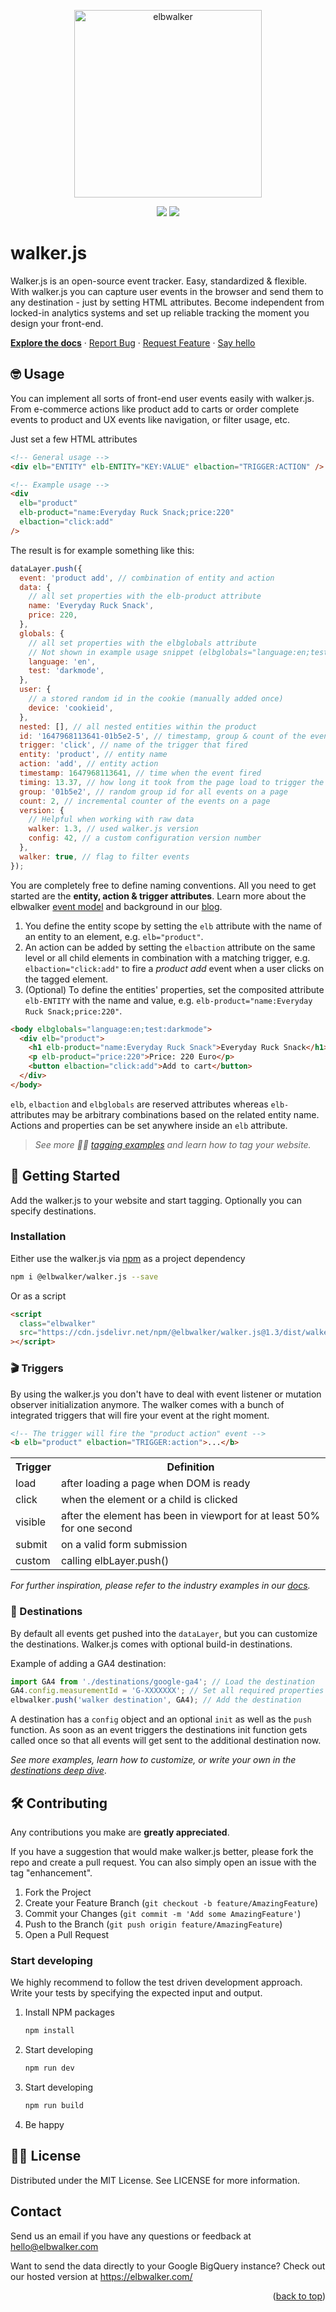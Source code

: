 <p align="center">
  <a href="https://elbwalker.com">
    <img title="elbwalker" src='https://www.elbwalker.com/elbwalker.png' width="300px"/>
  </a>
</p>
<div align="center">
<img src="https://img.shields.io/github/license/elbwalker/walker.js" />
<img src="https://img.shields.io/github/languages/top/elbwalker/walker.js" />
</div>

# walker.js

Walker.js is an open-source event tracker. Easy, standardized & flexible. With walker.js you can capture user events in the browser and send them to any destination - just by setting HTML attributes.
Become independent from locked-in analytics systems and set up reliable tracking the moment you design your front-end.

[**Explore the docs**](https://docs.elbwalker.com) · [Report Bug](https://github.com/elbwalker/walker.js/issues/new) · [Request Feature](https://github.com/elbwalker/walker.js/issues/new) · [Say hello](https://calendly.com/elbwalker-demo/30min)

## 🤓 Usage

You can implement all sorts of front-end user events easily with walker.js. From e-commerce actions like product add to carts or order complete events to product and UX events like navigation, or filter usage, etc.

Just set a few HTML attributes

```html
<!-- General usage -->
<div elb="ENTITY" elb-ENTITY="KEY:VALUE" elbaction="TRIGGER:ACTION" />

<!-- Example usage -->
<div
  elb="product"
  elb-product="name:Everyday Ruck Snack;price:220"
  elbaction="click:add"
/>
```

The result is for example something like this:

```js
dataLayer.push({
  event: 'product add', // combination of entity and action
  data: {
    // all set properties with the elb-product attribute
    name: 'Everyday Ruck Snack',
    price: 220,
  },
  globals: {
    // all set properties with the elbglobals attribute
    // Not shown in example usage snippet (elbglobals="language:en;test:darkmode")
    language: 'en',
    test: 'darkmode',
  },
  user: {
    // a stored random id in the cookie (manually added once)
    device: 'cookieid',
  },
  nested: [], // all nested entities within the product
  id: '1647968113641-01b5e2-5', // timestamp, group & count of the event
  trigger: 'click', // name of the trigger that fired
  entity: 'product', // entity name
  action: 'add', // entity action
  timestamp: 1647968113641, // time when the event fired
  timing: 13.37, // how long it took from the page load to trigger the event
  group: '01b5e2', // random group id for all events on a page
  count: 2, // incremental counter of the events on a page
  version: {
    // Helpful when working with raw data
    walker: 1.3, // used walker.js version
    config: 42, // a custom configuration version number
  },
  walker: true, // flag to filter events
});
```

You are completely free to define naming conventions. All you need to get started are the **entity, action & trigger attributes**. Learn more about the elbwalker [event model](https://www.elbwalker.com/blog/elbwalker-event-concept) and background in our [blog](https://www.elbwalker.com/blog/).

1. You define the entity scope by setting the `elb` attribute with the name of an entity to an element, e.g. `elb="product"`.
2. An action can be added by setting the `elbaction` attribute on the same level or all child elements in combination with a matching trigger, e.g. `elbaction="click:add"` to fire a _product add_ event when a user clicks on the tagged element.
3. (Optional) To define the entities' properties, set the composited attribute `elb-ENTITY` with the name and value, e.g. `elb-product="name:Everyday Ruck Snack;price:220"`.

```html
<body elbglobals="language:en;test:darkmode">
  <div elb="product">
    <h1 elb-product="name:Everyday Ruck Snack">Everyday Ruck Snack</h1>
    <p elb-product="price:220">Price: 220 Euro</p>
    <button elbaction="click:add">Add to cart</button>
  </div>
</body>
```

`elb`, `elbaction` and `elbglobals` are reserved attributes whereas `elb-` attributes may be arbitrary combinations based on the related entity name.
Actions and properties can be set anywhere inside an `elb` attribute.

> _See more 🧑‍🎓 [tagging examples](./examples) and learn how to tag your website._

## 🚀 Getting Started

Add the walker.js to your website and start tagging. Optionally you can specify destinations.

### Installation

Either use the walker.js via [npm](https://www.npmjs.com/package/@elbwalker/walker.js) as a project dependency

```sh
npm i @elbwalker/walker.js --save
```

Or as a script

```html
<script
  class="elbwalker"
  src="https://cdn.jsdelivr.net/npm/@elbwalker/walker.js@1.3/dist/walker.js"
></script>
```

### 🎬 Triggers

By using the walker.js you don't have to deal with event listener or mutation observer initialization anymore. The walker comes with a bunch of integrated triggers that will fire your event at the right moment.

```html
<!-- The trigger will fire the "product action" event -->
<b elb="product" elbaction="TRIGGER:action">...</b>
```

<table>
  <tr>
    <th>Trigger</th>
    <th>Definition</th>
  </tr>
  <tr>
    <td>load</td>
    <td>after loading a page when DOM is ready</td>
  </tr>
  <tr>
    <td>click</td>
    <td>when the element or a child is clicked</td>
  </tr>
  <tr>
    <td>visible</td>
    <td>after the element has been in viewport for at least 50% for one second</td>
  </tr>
  <tr>
    <td>submit</td>
    <td>on a valid form submission</td>
  </tr>
  <tr>
    <td>custom</td>
    <td>calling elbLayer.push()</td>
  </tr>
</table>

_For further inspiration, please refer to the industry examples in our [docs](https://docs.elbwalker.com/sources/web/industry-examples)._

### 🎯 Destinations

By default all events get pushed into the `dataLayer`, but you can customize the destinations. Walker.js comes with optional build-in destinations.

Example of adding a GA4 destination:

```js
import GA4 from './destinations/google-ga4'; // Load the destination
GA4.config.measurementId = 'G-XXXXXXX'; // Set all required properties
elbwalker.push('walker destination', GA4); // Add the destination
```

A destination has a `config` object and an optional `init` as well as the `push` function.
As soon as an event triggers the destinations init function gets called once so that all events will get sent to the additional destination now.

_See more examples, learn how to customize, or write your own in the [destinations deep dive](./src/destinations/)_.

## 🛠 Contributing

Any contributions you make are **greatly appreciated**.

If you have a suggestion that would make walker.js better, please fork the repo and create a pull request. You can also simply open an issue with the tag "enhancement".

1. Fork the Project
2. Create your Feature Branch (`git checkout -b feature/AmazingFeature`)
3. Commit your Changes (`git commit -m 'Add some AmazingFeature'`)
4. Push to the Branch (`git push origin feature/AmazingFeature`)
5. Open a Pull Request

### Start developing

We highly recommend to follow the test driven development approach. Write your tests by specifying the expected input and output.

1. Install NPM packages
   ```sh
   npm install
   ```
2. Start developing
   ```sh
   npm run dev
   ```
3. Start developing
   ```sh
   npm run build
   ```
4. Be happy

## 👩‍⚖️ License

Distributed under the MIT License. See LICENSE for more information.

## Contact

Send us an email if you have any questions or feedback at hello@elbwalker.com

Want to send the data directly to your Google BigQuery instance? Check out our hosted version at https://elbwalker.com/

<p align="right">(<a href="#top">back to top</a>)</p>
